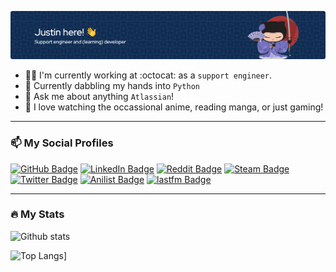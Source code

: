 ![Header](assets/header-image.png)

- :technologist:    I'm currently working at :octocat: as a `support engineer`.
- :seedling:        Currently dabbling my hands into `Python`
- :speech_balloon:  Ask me about anything `Atlassian`!
- :purple_heart:    I love watching the occassional anime, reading manga, or just gaming!

---

### :mailbox: My Social Profiles

[![GitHub Badge](https://img.shields.io/badge/GitHub-100000?style=for-the-badge&logo=github&logoColor=white "GitHub Badge")](https://github.com/jusuchin85)
[![LinkedIn Badge](https://img.shields.io/badge/LinkedIn-blue?style=for-the-badge&logo=linkedin&logoColor=white "LinkedIn Badge")](https://www.linkedin.com/in/jusuchin85)
[![Reddit Badge](https://img.shields.io/badge/Reddit-FF4500?style=for-the-badge&logo=reddit&logoColor=white "Reddit Badge")](https://www.reddit.com/user/jusuchin85)
[![Steam Badge](https://img.shields.io/badge/Steam-100000?style=for-the-badge&logo=steam&logoColor=white "Steam Badge")](https://steamcommunity.com/id/jusuchin85)
[![Twitter Badge](https://img.shields.io/badge/Twitter-blue?style=for-the-badge&logo=twitter&logoColor=white "Twitter Badge")](https://twitter.com/jusuchin85)
[![Anilist Badge](https://img.shields.io/badge/Anilist-5c728a?style=for-the-badge&logo=anilist&logoColor=white "Anilist Badge")](https://anilist.co/user/jusuchin85)
[![lastfm Badge](https://img.shields.io/badge/Lastfm-100000?style=for-the-badge&logo=last.fm&logoColor=red "lastrfm Badge")](https://www.last.fm/user/jusuchin85)

---

### :fire: My Stats

![Github stats](https://github-readme-stats.vercel.app/api?username=jusuchin85&include_all_commits=true&count_private=true&show_icons=true&line_height=20&title_color=2B5BBD&icon_color=1124BB&text_color=A1A1A1&bg_color=0,000000,130F40)

![Top Langs](https://github-readme-stats.vercel.app/api/top-langs/?username=jusuchin85&layout=compact&theme=vision-friendly-dark)]
